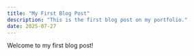 ```yaml
---
title: "My First Blog Post"
description: "This is the first blog post on my portfolio."
date: 2025-07-27
---
```


Welcome to my first blog post!
